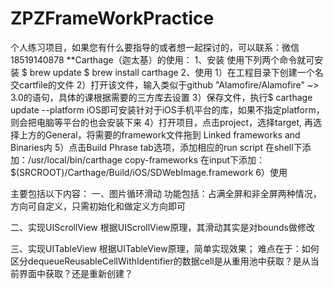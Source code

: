 # ZPZFrameWorkPractice
个人练习项目，如果您有什么要指导的或者想一起探讨的，可以联系：微信18519140878
**Carthage（迦太基）的使用：
1、安装
使用下列两个命令就可安装
$ brew update
$ brew install carthage
2、使用
1）在工程目录下创建一个名交cartfile的文件
2）打开该文件，输入类似于github "Alamofire/Alamofire" ~> 3.0的语句，具体的课根据需要的三方库去设置
3）保存文件，执行$ carthage update --platform iOS即可安装针对于iOS手机平台的库，如果不指定platform，则会把电脑等平台的也会安装下来
4）打开项目，点击project，选择target, 再选择上方的General，将需要的framework文件拖到 Linked frameworks and Binaries内
5）点击Build Phrase tab选项，添加相应的run script
在shell下添加：/usr/local/bin/carthage copy-frameworks
在input下添加：$(SRCROOT)/Carthage/Build/iOS/SDWebImage.framework
6）使用

主要包括以下内容：
一、图片循环滑动
功能包括：占满全屏和非全屏两种情况，方向可自定义，只需初始化和做定义方向即可

二、实现UIScrollView
根据UIScrollView原理，其滑动其实是对bounds做修改

三、实现UITableView
根据UITableView原理，简单实现效果；
难点在于：如何区分dequeueReusableCellWithIdentifier的数据cell是从重用池中获取？是从当前界面中获取？还是重新创建？
